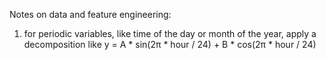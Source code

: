 Notes on data and feature engineering: 

1. for periodic variables, like time of the day or month of the year, apply a decomposition like y = A * sin(2π * hour / 24) + B * cos(2π * hour / 24)
